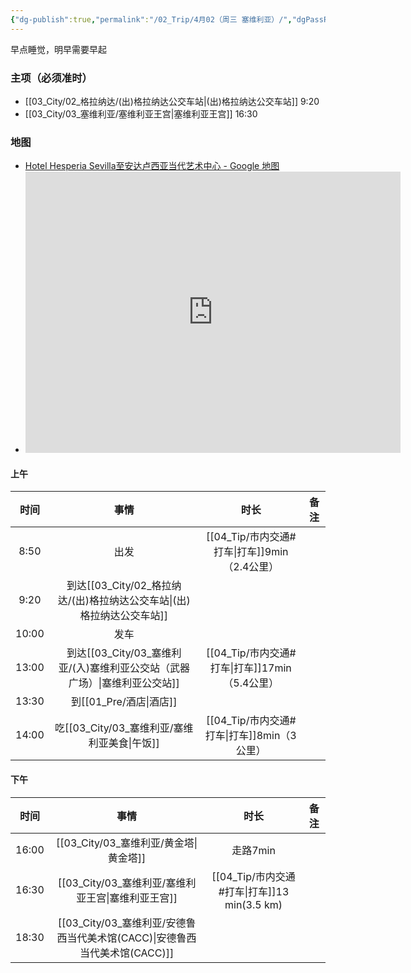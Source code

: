 ```yaml
---
{"dg-publish":true,"permalink":"/02_Trip/4月02（周三 塞维利亚）/","dgPassFrontmatter":true}
---
```


早点睡觉，明早需要早起
### 主项（必须准时）
+ [[03_City/02_格拉纳达/(出)格拉纳达公交车站\|(出)格拉纳达公交车站]]  9:20
+ [[03_City/03_塞维利亚/塞维利亚王宫\|塞维利亚王宫]]  16:30

### 地图
+ [Hotel Hesperia Sevilla至安达卢西亚当代艺术中心 - Google 地图](https://maps.app.goo.gl/Vo5hfMasd5zpMtzo8)
+ <iframe src="https://www.google.com/maps/embed?pb=!1m40!1m12!1m3!1d12680.408550693975!2d-6.003183715304253!3d37.38741675336712!2m3!1f0!2f0!3f0!3m2!1i1024!2i768!4f13.1!4m25!3e0!4m5!1s0xd126ea2f1bc2955%3A0x309b61069c4791a0!2sHotel%20Hesperia%20Sevilla%2C%20Avenida%20Eduardo%20Dato%2C%20Seville%2C%20Spain!3m2!1d37.3838037!2d-5.974969199999999!4m5!1s0xd126c16af11db65%3A0x7504999e77d24fe5!2sTorre%20del%20Oro%2C%20The%20Golden%20Tower%2C%20Paseo%20de%20Crist%C3%B3bal%20Col%C3%B3n%2C%20Seville%2C%20Spain!3m2!1d37.3824569!2d-5.9962652!4m5!1s0xd126c198c41a24b%3A0xbaa976bfaec1fe87!2sReal%20Alc%C3%A1zar%20de%20Sevilla%2C%20Seville%2C%20Spain!3m2!1d37.3830519!2d-5.9902257!4m5!1s0xd126c75005bec8d%3A0x745dd96fee6849bd!2sCentro%20Andaluz%20de%20Arte%20Contempor%C3%A1neo%2C%20Calle%20Am%C3%A9rico%20Vespucio%2C%20Seville%2C%20Spain!3m2!1d37.3986243!2d-6.0079066!5e0!3m2!1sen!2ssg!4v1741280802434!5m2!1sen!2ssg" width="600" height="450" style="border:0;" allowfullscreen="" loading="lazy" referrerpolicy="no-referrer-when-downgrade"></iframe>
#### 上午

|  时间   |               事情                |             时长              | 备注  |
| :---: | :-----------------------------: | :-------------------------: | :-: |
| 8:50  |               出发                | [[04_Tip/市内交通#打车\|打车]]9min（2.4公里）  |     |
| 9:20  |        到达[[03_City/02_格拉纳达/(出)格拉纳达公交车站\|(出)格拉纳达公交车站]]        |                             |     |
| 10:00 |               发车                |                             |     |
| 13:00 | 到达[[03_City/03_塞维利亚/(入)塞维利亚公交站（武器广场）\|塞维利亚公交站]] | [[04_Tip/市内交通#打车\|打车]]17min（5.4公里） |     |
| 13:30 |             到[[01_Pre/酒店\|酒店]]             |                             |     |
| 14:00 |         吃[[03_City/03_塞维利亚/塞维利亚美食\|午饭]]         |  [[04_Tip/市内交通#打车\|打车]]8min（3公里）   |     |

####  下午

|  时间   |         事情          |              时长               | 备注  |
| :---: | :-----------------: | :---------------------------: | :-: |
| 16:00 |       [[03_City/03_塞维利亚/黄金塔\|黄金塔]]       |            走路7min             |     |
| 16:30 |     [[03_City/03_塞维利亚/塞维利亚王宫\|塞维利亚王宫]]      | [[04_Tip/市内交通#打车\|打车]]13 min(3.5 km) |     |
| 18:30 | [[03_City/03_塞维利亚/安德鲁西当代美术馆(CACC)\|安德鲁西当代美术馆(CACC)]] |                               |     |





